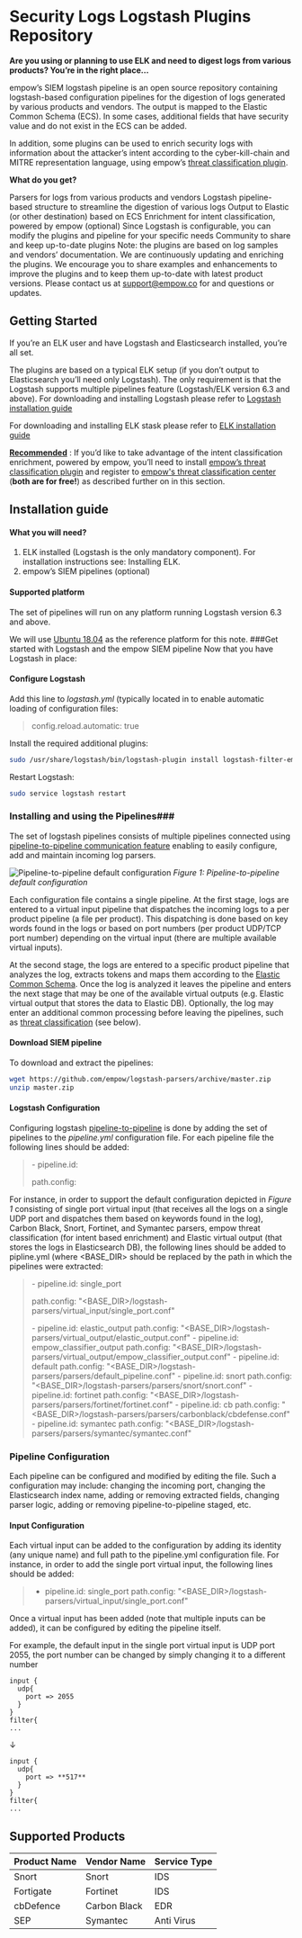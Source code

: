 # Security Logs Logstash Plugins Repository

**Are you using or planning to use ELK and need to digest logs from various products? You’re in the right place…**

empow’s SIEM logstash pipeline is an open source repository containing logstash-based configuration pipelines for the digestion of logs generated by various products and vendors. The output is mapped to the Elastic Common Schema (ECS). In some cases, additional fields that have security value and do not exist in the ECS can be added.

In addition, some plugins can be used to enrich security logs with information about the attacker’s intent according to the cyber-kill-chain and MITRE representation language, using empow’s [threat classification plugin](https://www.elastic.co/guide/en/logstash/current/plugins-filters-threats_classifier.html).

**What do you get?**

Parsers for logs from various products and vendors
Logstash pipeline-based structure to streamline the digestion of various logs
Output to Elastic (or other destination) based on ECS
Enrichment for intent classification, powered by empow (optional)
Since Logstash is configurable, you can modify the plugins and pipeline for your specific needs
Community to share and keep up-to-date plugins
Note: the plugins are based on log samples and vendors’ documentation. We are continuously updating and enriching the plugins. We encourage you to share examples and enhancements to improve the plugins and to keep them up-to-date with latest product versions. Please contact us at support@empow.co for and questions or updates.


## Getting Started

If you’re an ELK user and have Logstash and Elasticsearch installed, you’re all set.

The plugins are based on a typical ELK setup (if you don’t output to Elasticsearch you’ll need only Logstash). The only requirement is that the Logstash supports multiple pipelines feature (Logstash/ELK version 6.3 and above).
For downloading and installing Logstash please refer to [Logstash installation guide](https://www.elastic.co/downloads/logstash)

For downloading and installing ELK stask please refer to [ELK installation guide](https://www.elastic.co/downloads/)

**<u>Recommended</u>** : If you’d like to take advantage of the intent classification enrichment, powered by empow, you’ll need to install [empow’s threat classification plugin](https://www.elastic.co/guide/en/logstash/current/plugins-filters-threats_classifier.html) and register to [empow's threat classification center](https://empow.co/opensource/) (**both are for free!**) as described further on in this section.

## Installation guide
#### What you will need?
1. ELK installed (Logstash is the only mandatory component). For installation instructions see: Installing ELK.
2. empow’s SIEM pipelines (optional)
#### Supported platform
The set of pipelines will run on any platform running Logstash version 6.3 and above.

We will use [Ubuntu 18.04](http://releases.ubuntu.com/18.04/) as the reference platform for this note.
###Get started with Logstash and the empow SIEM pipeline
Now that you have Logstash in place:

#### Configure Logstash
Add this line to *logstash.yml* (typically located in to enable automatic loading of configuration files:

> config.reload.automatic: true

Install the required additional plugins:

```sh
sudo /usr/share/logstash/bin/logstash-plugin install logstash-filter-empowclassifier logstash-filter-translate logstash-filter-prune

```

Restart Logstash:

```sh
sudo service logstash restart

```

### Installing and using the Pipelines###
The set of logstash pipelines consists of multiple pipelines connected using [pipeline-to-pipeline communication feature](https://www.elastic.co/guide/en/logstash/current/pipeline-to-pipeline.html) enabling to easily configure, add and maintain incoming log parsers.

![Pipeline-to-pipeline default configuration](https://empow.co/wp-content/uploads/2019/08/pipeline-guide-v4-1-1024x724.jpg)
*Figure 1: Pipeline-to-pipeline default configuration*

Each configuration file contains a single pipeline. At the first stage, logs are entered to a virtual input pipeline that dispatches the incoming logs to a per product pipeline (a file per product). This dispatching is done based on key words found in the logs or based on port numbers (per product UDP/TCP port number) depending on the virtual input (there are multiple available virtual inputs).

At the second stage, the logs are entered to a specific product pipeline that analyzes the log, extracts tokens and maps them according to the [Elastic Common Schema](https://www.elastic.co/guide/en/ecs/current/index.html). Once the log is analyzed it leaves the pipeline and enters the next stage that may be one of the available virtual outputs (e.g. Elastic virtual output that stores the data to Elastic DB). Optionally, the log may enter an additional common processing before leaving the pipelines, such as [threat classification](https://www.elastic.co/guide/en/logstash/current/plugins-filters-threats_classifier.html) (see below).

#### Download SIEM pipeline
To download and extract the pipelines:

```sh
wget https://github.com/empow/logstash-parsers/archive/master.zip
unzip master.zip
```

#### Logstash Configuration
Configuring logstash [pipeline-to-pipeline](https://www.elastic.co/guide/en/logstash/current/pipeline-to-pipeline.html) is done by adding the set of pipelines to the *pipeline.yml* configuration file. For each pipeline file the following lines should be added:

> \- pipeline.id: <pipeline identifier>
>
> path.config: <full path of the pipeline>

For instance, in order to support the default configuration depicted in *Figure 1* consisting of single port virtual input (that receives all the logs on a single UDP port and dispatches them based on keywords found in the log), Carbon Black, Snort, Fortinet, and  Symantec parsers, empow threat classification (for intent based enrichment) and Elastic virtual output (that stores the logs in Elasticsearch DB), the following lines should be added to pipline.yml (where <BASE_DIR> should be replaced by the path in which the pipelines were extracted:


> \- pipeline.id: single_port
>
> path.config: "<BASE_DIR>/logstash-parsers/virtual_input/single_port.conf"
>
> \- pipeline.id: elastic_output
> path.config: "<BASE_DIR>/logstash-parsers/virtual_output/elastic_output.conf"
> \- pipeline.id: empow_classifier_output
> path.config: "<BASE_DIR>/logstash-parsers/virtual_output/empow_classifier_output.conf"
> \- pipeline.id: default
> path.config: "<BASE_DIR>/logstash-parsers/parsers/default_pipeline.conf"
> \- pipeline.id: snort
> path.config: "<BASE_DIR>/logstash-parsers/parsers/snort/snort.conf"
> \- pipeline.id: fortinet
> path.config: "<BASE_DIR>/logstash-parsers/parsers/fortinet/fortinet.conf"
> \- pipeline.id: cb
> path.config: "<BASE_DIR>/logstash-parsers/parsers/carbonblack/cbdefense.conf"
> \- pipeline.id: symantec
> path.config: "<BASE_DIR>/logstash-parsers/parsers/symantec/symantec.conf"


### Pipeline Configuration
Each pipeline can be configured and modified by editing the file. Such a configuration may include: changing the incoming port, changing the Elasticsearch index name, adding or removing extracted fields, changing parser logic, adding or removing pipeline-to-pipeline staged, etc.

#### Input Configuration
Each virtual input can be added to the configuration by adding its identity (any unique name) and full path to the pipeline.yml configuration file. For instance, in order to add the single port virtual input, the following lines should be added:

> - pipeline.id: single_port
> path.config: "<BASE_DIR>/logstash-parsers/virtual_input/single_port.conf"


Once a virtual input has been added (note that multiple inputs can be added), it can be configured by editing the pipeline itself.

For example, the default input in the single port virtual input is UDP port 2055, the port number can be changed by simply changing it to a different number

```
input { 
  udp{
    port => 2055
  }
}
filter{
...
```
&darr;

```
input { 
  udp{
    port => **517**
  }
}
filter{
...
```





## Supported Products

Product Name  | Vendor Name  | Service Type
--------------|--------------|-------------
Snort         | Snort        | IDS
Fortigate     | Fortinet     | IDS
cbDefence     | Carbon Black | EDR
SEP           | Symantec     | Anti Virus
